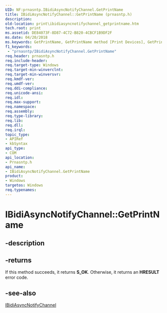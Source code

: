 ```yaml
---
UID: NF:prnasntp.IBidiAsyncNotifyChannel.GetPrintName
title: IBidiAsyncNotifyChannel::GetPrintName (prnasntp.h)
description: 
old-location: print\ibidiasyncnotifychannel_getprintname.htm
tech.root: print
ms.assetid: DE84073F-8D87-4C72-B820-4CBCF1B9DF2F
ms.date: 04/20/2018
ms.keywords: GetPrintName, GetPrintName method [Print Devices], GetPrintName method [Print Devices],IBidiAsyncNotifyChannel interface, IBidiAsyncNotifyChannel interface [Print Devices],GetPrintName method, IBidiAsyncNotifyChannel.GetPrintName, IBidiAsyncNotifyChannel::GetPrintName, print.ibidiasyncnotifychannel_getprintname, prnasntp/IBidiAsyncNotifyChannel::GetPrintName
f1_keywords:
 - "prnasntp/IBidiAsyncNotifyChannel.GetPrintName"
req.header: prnasntp.h
req.include-header: 
req.target-type: Windows
req.target-min-winverclnt: 
req.target-min-winversvr: 
req.kmdf-ver: 
req.umdf-ver: 
req.ddi-compliance: 
req.unicode-ansi: 
req.idl: 
req.max-support: 
req.namespace: 
req.assembly: 
req.type-library: 
req.lib: 
req.dll: 
req.irql: 
topic_type:
- APIRef
- kbSyntax
api_type:
- COM
api_location:
- Prnasntp.h
api_name:
- IBidiAsyncNotifyChannel.GetPrintName
product:
- Windows
targetos: Windows
req.typenames: 
---
```


# IBidiAsyncNotifyChannel::GetPrintName


## -description





## -returns



If this method succeeds, it returns <b xmlns:loc="https://microsoft.com/wdcml/l10n">S_OK</b>. Otherwise, it returns an <b xmlns:loc="https://microsoft.com/wdcml/l10n">HRESULT</b> error code.




## -see-also




<a href="https://docs.microsoft.com/windows-hardware/drivers/ddi/prnasntp/nn-prnasntp-ibidiasyncnotifychannel">IBidiAsyncNotifyChannel</a>
 

 

